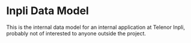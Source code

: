 # Inpli Data Model

This is the internal data model for an internal application at Telenor Inpli, probably not of interested to anyone outside the project.

